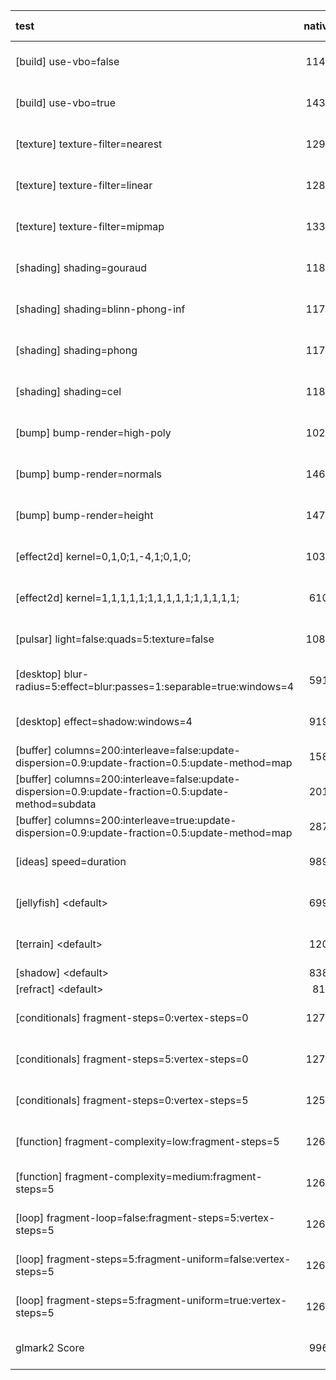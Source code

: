 | test | native | gls-loopback | gls-eth-1Gb |
| :--- | :-: | :-: | :-: |
| [build] use-vbo=false | 1146 | 407 (/2.81572 -64%) | 125 (/9.168 -89%) | 
| [build] use-vbo=true | 1439 | 564 (/2.55142 -60%) | 472 (/3.04873 -67%) | 
| [texture] texture-filter=nearest | 1299 | 570 (/2.27895 -56%) | 472 (/2.75212 -63%) | 
| [texture] texture-filter=linear | 1280 | 570 (/2.24561 -55%) | 471 (/2.71762 -63%) | 
| [texture] texture-filter=mipmap | 1334 | 571 (/2.33625 -57%) | 473 (/2.8203 -64%) | 
| [shading] shading=gouraud | 1184 | 541 (/2.18854 -54%) | 472 (/2.50847 -60%) | 
| [shading] shading=blinn-phong-inf | 1175 | 541 (/2.1719 -53%) | 473 (/2.48414 -59%) | 
| [shading] shading=phong | 1174 | 541 (/2.17006 -53%) | 470 (/2.49787 -59%) | 
| [shading] shading=cel | 1180 | 543 (/2.17311 -53%) | 470 (/2.51064 -60%) | 
| [bump] bump-render=high-poly | 1021 | 512 (/1.99414 -49%) | 462 (/2.20996 -54%) | 
| [bump] bump-render=normals | 1463 | 556 (/2.63129 -61%) | 468 (/3.12607 -68%) | 
| [bump] bump-render=height | 1470 | 569 (/2.58348 -61%) | 473 (/3.10782 -67%) | 
| [effect2d] kernel=0,1,0;1,-4,1;0,1,0; | 1033 | 515 (/2.00583 -50%) | 463 (/2.2311 -55%) | 
| [effect2d] kernel=1,1,1,1,1;1,1,1,1,1;1,1,1,1,1; | 610 | 390 (/1.5641 -36%) | 377 (/1.61804 -38%) | 
| [pulsar] light=false:quads=5:texture=false | 1081 | 469 (/2.3049 -56%) | 457 (/2.36543 -57%) | 
| [desktop] blur-radius=5:effect=blur:passes=1:separable=true:windows=4 | 591 | 290 (/2.03793 -50%) | 353 (/1.67422 -40%) | 
| [desktop] effect=shadow:windows=4 | 919 | 212 (/4.33491 -76%) | 348 (/2.6408 -62%) | 
| [buffer] columns=200:interleave=false:update-dispersion=0.9:update-fraction=0.5:update-method=map | 158 | - | - | 
| [buffer] columns=200:interleave=false:update-dispersion=0.9:update-fraction=0.5:update-method=subdata | 201 | 141 (/1.42553 -29%) | 85 (/2.36471 -57%) | 
| [buffer] columns=200:interleave=true:update-dispersion=0.9:update-fraction=0.5:update-method=map | 287 | - | - | 
| [ideas] speed=duration | 989 | 124 (/7.97581 -87%) | 269 (/3.67658 -72%) | 
| [jellyfish] &lt;default&gt; | 699 | 422 (/1.6564 -39%) | 397 (/1.76071 -43%) | 
| [terrain] &lt;default&gt; | 120 | 95 (/1.26316 -20%) | 96 (/1.25 -20%) | 
| [shadow] &lt;default&gt; | 838 | - | - | 
| [refract] &lt;default&gt; | 81 | - | - | 
| [conditionals] fragment-steps=0:vertex-steps=0 | 1275 | 554 (/2.30144 -56%) | 470 (/2.71277 -63%) | 
| [conditionals] fragment-steps=5:vertex-steps=0 | 1274 | 557 (/2.28725 -56%) | 475 (/2.68211 -62%) | 
| [conditionals] fragment-steps=0:vertex-steps=5 | 1252 | 556 (/2.2518 -55%) | 476 (/2.63025 -61%) | 
| [function] fragment-complexity=low:fragment-steps=5 | 1268 | 557 (/2.27648 -56%) | 475 (/2.66947 -62%) | 
| [function] fragment-complexity=medium:fragment-steps=5 | 1260 | 556 (/2.26619 -55%) | 474 (/2.65823 -62%) | 
| [loop] fragment-loop=false:fragment-steps=5:vertex-steps=5 | 1263 | 556 (/2.27158 -55%) | 474 (/2.66456 -62%) | 
| [loop] fragment-steps=5:fragment-uniform=false:vertex-steps=5 | 1268 | 553 (/2.29295 -56%) | 474 (/2.67511 -62%) | 
| [loop] fragment-steps=5:fragment-uniform=true:vertex-steps=5 | 1263 | 557 (/2.2675 -55%) | 472 (/2.67585 -62%) | 
| glmark2 Score | 996 | 468 (/2.12821 -53%) | 411 (/2.42336 -58%) | 
